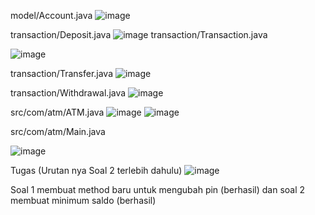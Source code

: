 model/Account.java
![image](https://github.com/user-attachments/assets/0fe2eb4b-440c-4505-a22d-07d21ae80f16)

transaction/Deposit.java
![image](https://github.com/user-attachments/assets/b2e2e6c1-6b71-4bbe-be24-2839309b081d)
transaction/Transaction.java

![image](https://github.com/user-attachments/assets/917ccb4d-2f85-441a-a3ea-ef1dbc38bf36)

transaction/Transfer.java
![image](https://github.com/user-attachments/assets/117bed59-1b3b-4898-bf5e-6793be01c747)

transaction/Withdrawal.java
![image](https://github.com/user-attachments/assets/2137877e-d55e-4bdf-8892-10444a161e00)

src/com/atm/ATM.java
![image](https://github.com/user-attachments/assets/e424bc66-2afd-4c80-b0f2-da6994e9459c)
![image](https://github.com/user-attachments/assets/4d78c5bd-6569-43b6-a18c-94fe0e41776f)

src/com/atm/Main.java

![image](https://github.com/user-attachments/assets/08bf32fb-5a81-4601-a825-9ede1a78aace)




Tugas (Urutan nya Soal 2 terlebih dahulu)
![image](https://github.com/user-attachments/assets/94ece391-56c9-4a91-9553-e2477490ef15)

Soal 1 membuat method baru untuk mengubah pin (berhasil) dan soal 2 membuat minimum saldo (berhasil)
